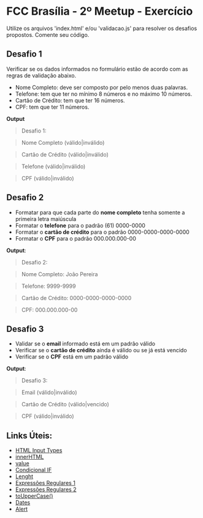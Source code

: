 # FCC Brasília - 2º Meetup - Exercício

Utilize os arquivos 'index.html' e/ou 'validacao.js' para resolver os desafios propostos.
Comente seu código.

## Desafio 1

Verificar se os dados informados no formulário estão de acordo com as regras de validação abaixo.

- Nome Completo: deve ser composto por pelo menos duas palavras.
- Telefone: tem que ter no mínimo 8 números e no máximo 10 números.
- Cartão de Crédito: tem que ter 16 números.
- CPF: tem que ter 11 números.

**Output**
>Desafio 1:

>Nome Completo (válido|inválido)

>Cartão de Crédito (válido|inválido)

>Telefone (válido|inválido)

>CPF (válido|inválido)


## Desafio 2
- Formatar para que cada parte do **nome completo** tenha somente a primeira letra maiúscula
- Formatar o **telefone** para o padrão (61) 0000-0000
- Formatar o **cartão de crédito** para o padrão 0000-0000-0000-0000
- Formatar o **CPF** para o padrão 000.000.000-00

**Output**:
>Desafio 2:

>Nome Completo: João Pereira

>Telefone: 9999-9999

>Cartão de Crédito: 0000-0000-0000-0000

>CPF: 000.000.000-00

## Desafio 3
- Validar se o **email** informado está em um padrão válido
- Verificar se o **cartão de crédito** ainda é válido ou se já está vencido
- Verificar se o **CPF** está em um padrão válido

**Output**:
>Desafio 3:

>Email (válido|inválido)

>Cartão de Crédito (válido|vencido)

>CPF (válido|inválido)


## Links Úteis:
* [HTML Input Types](http://www.w3schools.com/html/html_form_input_types.asp)
* [innerHTML](http://www.w3schools.com/jsref/prop_html_innerhtml.asp)
* [value](http://www.w3schools.com/jsref/prop_text_value.asp)
* [Condicional IF](https://developer.mozilla.org/pt-BR/docs/Web/JavaScript/Reference/Statements/if...else)
* [Lenght](http://www.w3schools.com/jsref/jsref_length_string.asp)
* [Expressões Regulares 1](https://developer.mozilla.org/pt-BR/docs/Web/JavaScript/Guide/Regular_Expressions)
* [Expressões Regulares 2](http://eloquentjavascript.net/09_regexp.html)
* [toUpperCase()](http://www.w3schools.com/jsref/jsref_touppercase.asp)
* [Dates](http://www.w3schools.com/js/js_dates.asp)
* [Alert](http://www.w3schools.com/jsref/met_win_alert.asp)


